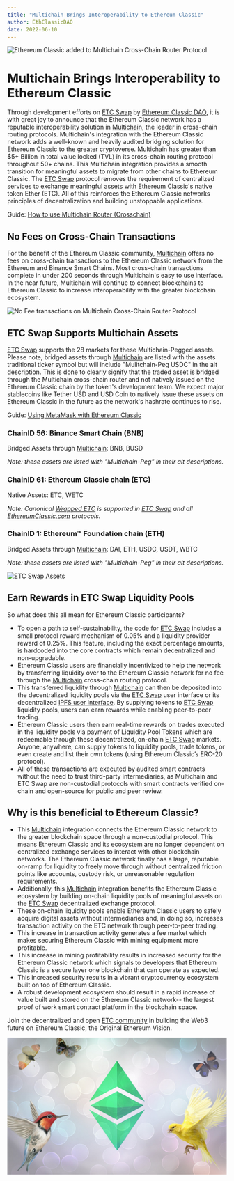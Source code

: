 ```yaml
---
title: "Multichain Brings Interoperability to Ethereum Classic"
author: EthClassicDAO
date: 2022-06-10
---
```


![Ethereum Classic added to Multichain Cross-Chain Router Protocol](./multichain-integration-ethereum-classic.png)

# Multichain Brings Interoperability to Ethereum Classic

Through development efforts on [ETC Swap](https://etcswap.org) by [Ethereum Classic DAO](https://ethereumclassicdao.org), it is with great joy to announce that the Ethereum Classic network has a reputable interoperability solution in [Multichain](https://multichain.org), the leader in cross-chain routing protocols. Multichain's integration with the Ethereum Classic network adds a well-known and heavily audited bridging solution for Ethereum Classic to the greater cryptoverse. Multichain has greater than $5+ Billion in total value locked (TVL) in its cross-chain routing protocol throughout 50+ chains. This Multichain integration provides a smooth transition for meaningful assets to migrate from other chains to Ethereum Classic. The [ETC Swap](https://etcswap.org) protocol removes the requirement of centralized services to exchange meaningful assets with Ethereum Classic's native token Ether (ETC). All of this reinforces the Ethereum Classic networks principles of decentralization and building unstoppable applications.

Guide: [How to use Multichain Router (Crosschain)](https://youtu.be/G8vN2c2Mhc4)
 
## No Fees on Cross-Chain Transactions
 
For the benefit of the Ethereum Classic community, [Multichain](https://multichain.org) offers no fees on cross-chain transactions to the Ethereum Classic network from the Ethereum and Binance Smart Chains. Most cross-chain transactions complete in under 200 seconds through Multichain's easy to use interface. In the near future, Multichain will continue to connect blockchains to Ethereum Classic to increase interoperability with the greater blockchain ecosystem.

![No Fee transactions on Multichain Cross-Chain Router Protocol](./multichain-no-fees.png)
 
## ETC Swap Supports Multichain Assets
 
[ETC Swap](https://swap.ethereumclassic.com) supports the 28 markets for these Multichain-Pegged assets. Please note, bridged assets through [Multichain](https://app.multichain.org) are listed with the assets traditional ticker symbol but will include "Mulitchain-Peg USDC" in the alt description. This is done to clearly signify that the traded asset is bridged through the Multichain cross-chain router and not natively issued on the Ethereum Classic chain by the token's development team. We expect major stablecoins like Tether USD and USD Coin to natively issue these assets on Ethereum Classic in the future as the network's hashrate continues to rise.
 
Guide: [Using MetaMask with Ethereum Classic](/knowledge/metamask)
 
### ChainID 56: Binance Smart Chain (BNB)
 
Bridged Assets through [Multichain](https://app.multichain.org): BNB, BUSD
 
*Note: these assets are listed with "Multichain-Peg" in their alt descriptions.*
 
### ChainID 61: Ethereum Classic chain (ETC)
 
Native Assets: ETC, WETC
 
*Note: Canonical [Wrapped ETC](https://wrappedether.org) is supported in [ETC Swap](https://etcswap.org) and all [EthereumClassic.com](https://ethereumclassic.com) protocols.*
 
### ChainID 1: Ethereum™ Foundation chain (ETH)
 
Bridged Assets through [Multichain](https://app.multichain.org): DAI, ETH, USDC, USDT, WBTC
 
*Note: these assets are listed with "Multichain-Peg" in their alt descriptions.*

![ETC Swap Assets](./etc-swap-assets.png)

## Earn Rewards in ETC Swap Liquidity Pools

So what does this all mean for Ethereum Classic participants?

* To open a path to self-sustainability, the code for [ETC Swap](https://etcswap.org) includes a small protocol reward mechanism of 0.05% and a liquidity provider reward of 0.25%. This feature, including the exact percentage amounts, is hardcoded into the core contracts which remain decentralized and non-upgradable.
* Ethereum Classic users are financially incentivized to help the network by transferring liquidity over to the Ethereum Classic network for no fee through the [Multichain](https://app.multichain.org) cross-chain routing protocol.
* This transferred liquidity through [Multichain](https://app.multichain.org) can then be deposited into the decentralized liquidity pools via the [ETC Swap](https://swap.ethereumclassic.com) user interface or its decentralized [IPFS user interface](https://ipfs.io/ipfs/QmSCGpteEcfCDXcQunMyxbaAkBWB5edMFAWnzYXMCqaCKf). By supplying tokens to [ETC Swap](https://swap.ethereumclassic.com) liquidity pools, users can earn rewards while enabling peer-to-peer trading.
* Ethereum Classic users then earn real-time rewards on trades executed in the liquidity pools via payment of Liquidity Pool Tokens which are redeemable through these decentralized, on-chain [ETC Swap](https://swap.ethereumclassic.com) markets. Anyone, anywhere, can supply tokens to liquidity pools, trade tokens, or even create and list their own tokens (using Ethereum Classic’s ERC-20 protocol).
* All of these transactions are executed by audited smart contracts without the need to trust third-party intermediaries, as Multichain and ETC Swap are non-custodial protocols with smart contracts verified on-chain and open-source for public and peer review.

## Why is this beneficial to Ethereum Classic?

* This [Multichain](https://app.multichain.org) integration connects the Ethereum Classic network to the greater blockchain space through a non-custodial protocol. This means Ethereum Classic and its ecosystem are no longer dependent on centralized exchange services to interact with other blockchain networks. The Ethereum Classic network finally has a large, reputable on-ramp for liquidity to freely move through without centralized friction points like accounts, custody risk, or unreasonable regulation requirements. 
* Additionally, this [Multichain](https://app.multichain.org) integration benefits the Ethereum Classic ecosystem by building on-chain liquidity pools of meaningful assets on the [ETC Swap](https://etcswap.org) decentralized exchange protocol.
* These on-chain liquidity pools enable Ethereum Classic users to safely acquire digital assets without intermediaries and, in doing so, increases transaction activity on the ETC network through peer-to-peer trading.
* This increase in transaction activity generates a fee market which makes securing Ethereum Classic with mining equipment more profitable.
* This increase in mining profitability results in increased security for the Ethereum Classic network which signals to developers that Ethereum Classic is a secure layer one blockchain that can operate as expected.
* This increased security results in a vibrant cryptocurrency ecosystem built on top of Ethereum Classic.
* A robust development ecosystem should result in a rapid increase of value built and stored on the Ethereum Classic network-- the largest proof of work smart contract platform in the blockchain space.

Join the decentralized and open [ETC community](https://ethereumclassic.org/discord) in building the Web3 future on Ethereum Classic, the Original Ethereum Vision.

![Multichain connects Ethereum Classic to the EVM ecosystem](./etc-buzz.png)
